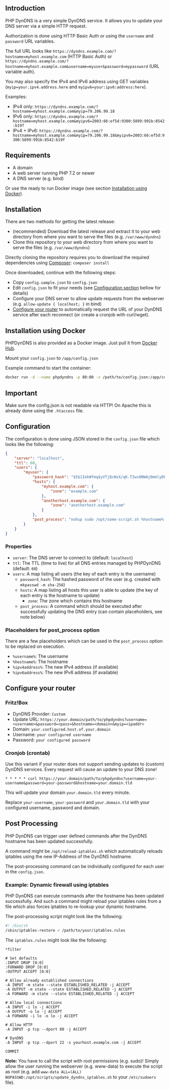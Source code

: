 ## Introduction

PHP DynDNS is a very simple DynDNS service. It allows you to update your DNS server via a simple HTTP request.

Authorization is done using HTTP Basic Auth or using the `username` and `password` URL variables.

The full URL looks like `https://dyndns.example.com/?hostname=myhost.example.com` (HTTP Basic Auth) or `https://dyndns.example.com/?hostname=myhost.example.com&username=myuser&password=mypassword` (URL variable auth).

You may also specify the IPv4 and IPv6 address using GET variables (`myip=your.ipv4.address.here` and `myipv6=your:ipv6:address:here`).

Examples:

* IPv4 only: `https://dyndns.example.com/?hostname=myhost.example.com&myip=79.206.99.18`
* IPv6 only: `https://dyndns.example.com/?hostname=myhost.example.com&myipv6=2003:66:ef5d:9300:5899:991b:8542:b19f`
* IPv4 + IPv6: `https://dyndns.example.com/?hostname=myhost.example.com&myip=79.206.99.18&myipv6=2003:66:ef5d:9300:5899:991b:8542:b19f`

## Requirements

* A domain
* A web server running PHP 7.2 or newer
* A DNS server (e.g. bind)

Or use the ready to run Docker image (see section [Installation using Docker](#installation-using-docker)).

## Installation

There are two methods for getting the latest release:

* (recommended) Download the latest release and extract it to your web directory from where you want to serve the files (e.g. `/var/www/dyndns`)
* Clone this repository to your web directory from where you want to serve the files (e.g. `/var/www/dyndns`)

Directly cloning the repository requires you to download the required dependencies using [Composer](https://getcomposer.org): `composer install`

Once downloaded, continue with the following steps:

* Copy `config.sample.json` to `config.json`
* Edit `config.json` to fit your needs (see [Configuration section](#configuration) bellow for details)
* Configure your DNS server to allow update requests from the webserver (e.g. `allow-update { localhost; }` in bind)
* [Configure your router](#configure-your-router) to automatically request the URL of your DynDNS service after each reconnect (or create a cronjob with curl/wget).

## Installation using Docker

PHPDynDNS is also provided as a Docker image. Just pull it from [Docker Hub](https://hub.docker.com/r/programie/phpdyndns).

Mount your `config.json` to `/app/config.json`

Example command to start the container:

```bash
docker run -d --name phpdyndns -p 80:80 -v /path/to/config.json:/app/config.json:ro programie/phpdyndns
```

## Important

Make sure the config.json is not readable via HTTP! On Apache this is already done using the `.htaccess` file.

## Configuration

The configuration is done using JSON stored in the `config.json` file which looks like the following:

```json
{
    "server": "localhost",
    "ttl": 60,
    "users": {
        "myuser": {
            "password_hash": "$5$1IekWfmq$yVTjQcWsX/qK.TIws0NWAj0mmlyDFsSMw6nSFYHcyH8",
            "hosts": {
                "myhost.example.com": {
                    "zone": "example.com"
                },
                "anotherhost.example.com": {
                    "zone": "anotherhost.example.com"
                }
            },
            "post_process": "nohup sudo /opt/some-script.sh %hostname% %ipv4address%"
        }
    }
}
```

### Properties

* `server`: The DNS server to connect to (default: `localhost`)
* `ttl`: The TTL (time to live) for all DNS entries managed by PHPDynDNS (default: `60`)
* `users`: A map listing all users (the key of each entry is the username)
    * `password_hash`: The hashed password of the user (e.g. created with `mkpasswd -m sha-256`)
    * `hosts`: A map listing all hosts this user is able to update (the key of each entry is the hostname to update)
        * `zone`: The zone which contains this hostname
    * `post_process`: A command which should be executed after successfully updating the DNS entry (can contain placeholders, see note below)

### Placeholders for post_process option

There are a few placeholders which can be used in the `post_process` option to be replaced on execution.

* `%username%`: The username
* `%hostname%`: The hostname
* `%ipv4address%`: The new IPv4 address (if available)
* `%ipv6address%`: The new IPv6 address (if available)

## Configure your router

### Fritz!Box

* DynDNS Provider: `Custom`
* Update URL: `https://your.domain/path/to/phpdyndns?username=<username>&password=<pass>&hostname=<domain>&myip=<ipaddr>`
* Domain: `your.configured.host.of.your.domain`
* Username: `your configured username`
* Password: `your configured password`

### Cronjob (crontab)

Use this variant if your router does not support sending updates to (custom) DynDNS services. Every request will cause an update to your DNS zone!

```
* * * * * curl https://your.domain/path/to/phpdyndns?username=your-username&password=your-password&hostname=your.domain.tld
```

This will update your domain `your.domain.tld` every minute.

Replace `your-username`, `your-password` and `your.domain.tld` with your configured username, password and domain.

## Post Processing

PHP DynDNS can trigger user defined commands after the DynDNS hostname has been updated successfully.

A command might be `/opt/reload-iptables.sh` which automatically reloads iptables using the new IP-Address of the DynDNS hostname.

The post-processing command can be individually configured for each user in the `config.json`.

### Example: Dynamic firewall using iptables

PHP DynDNS can execute commands after the hostname has been updated successfully. And such a command might reload your iptables rules from a file which also forces iptables to re-lookup your dynamic hostname.

The post-processing script might look like the following:

```sh
#! /bin/sh
/sbin/iptables-restore < /path/to/your/iptables.rules
```

The `iptables.rules` might look like the following:

```
*filter

# Set defaults
:INPUT DROP [0:0]
:FORWARD DROP [0:0]
:OUTPUT ACCEPT [0:0]

# Allow already established connections
-A INPUT -m state --state ESTABLISHED,RELATED -j ACCEPT
-A OUTPUT -m state --state ESTABLISHED,RELATED -j ACCEPT
-A FORWARD -m state --state ESTABLISHED,RELATED -j ACCEPT

# Allow local connections
-A INPUT -i lo -j ACCEPT
-A OUTPUT -o lo -j ACCEPT
-A FORWARD -i lo -o lo -j ACCEPT

# Allow HTTP
-A INPUT -p tcp --dport 80 -j ACCEPT

# DynDNS
-A INPUT -p tcp --dport 22 -s yourhost.example.com -j ACCEPT

COMMIT
```

**Note:** You have to call the script with root permissions (e.g. sudo)! Simply allow the user running the webserver (e.g. www-data) to execute the script as root (e.g. add `www-data ALL=(ALL) NOPASSWD:/opt/scripts/update_dyndns_iptables.sh` to your `/etc/sudoers` file).